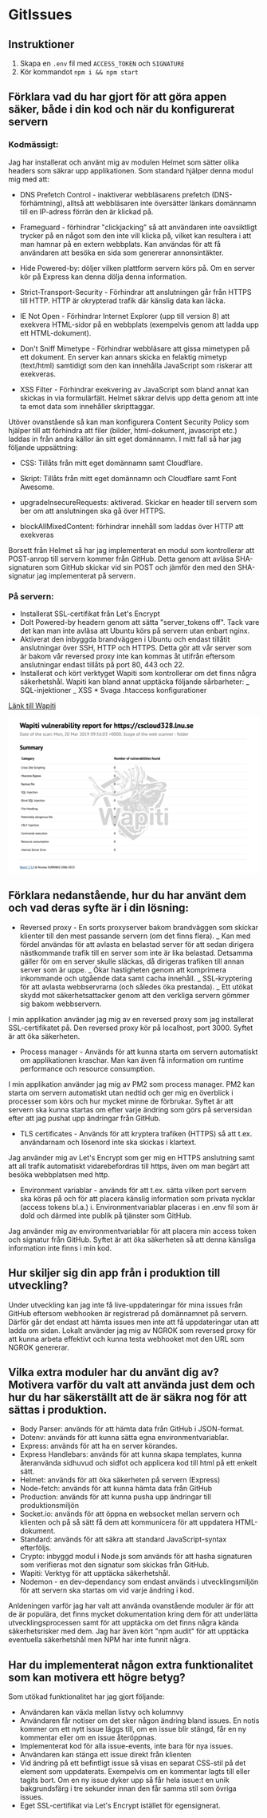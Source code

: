 # GitIssues

## Instruktioner

1. Skapa en `.env` fil med `ACCESS_TOKEN` och `SIGNATURE`
2. Kör kommandot `npm i && npm start`

## Förklara vad du har gjort för att göra appen säker, både i din kod och när du konfigurerat servern

### Kodmässigt:

Jag har installerat och använt mig av modulen Helmet som sätter olika headers som säkrar upp applikationen. Som standard hjälper denna modul mig med att:

- DNS Prefetch Control - inaktiverar webbläsarens prefetch (DNS-förhämtning), alltså att webbläsaren inte översätter länkars domännamn till en IP-adress förrän den är klickad på.

- Frameguard - förhindrar "clickjacking" så att användaren inte oavsiktligt trycker på en något som den inte vill klicka på, vilket kan resultera i att man hamnar på en extern webbplats. Kan användas för att få användaren att besöka en sida som genererar annonsintäkter.

- Hide Powered-by: döljer vilken plattform servern körs på. Om en server kör på Express kan denna dölja denna information.

- Strict-Transport-Security - Förhindrar att anslutningen går från HTTPS till HTTP. HTTP är okrypterad trafik där känslig data kan läcka.

- IE Not Open - Förhindrar Internet Explorer (upp till version 8) att exekvera HTML-sidor på en webbplats (exempelvis genom att ladda upp ett HTML-dokument).

- Don't Sniff Mimetype - Förhindrar webbläsare att gissa mimetypen på ett dokument. En server kan annars skicka en felaktig mimetyp (text/html) samtidigt som den kan innehålla JavaScript som riskerar att exekveras.

- XSS Filter - Förhindrar exekvering av JavaScript som bland annat kan skickas in via formulärfält. Helmet säkrar delvis upp detta genom att inte ta emot data som innehåller skripttaggar.

Utöver ovanstående så kan man konfigurera Content Security Policy som hjälper till att förhindra att filer (bilder, html-dokument, javascript etc.) laddas in från andra källor än sitt eget domännamn. I mitt fall så har jag följande uppsättning:

- CSS: Tillåts från mitt eget domännamn samt Cloudflare.

- Skript: Tillåts från mitt eget domännamn och Cloudflare samt Font Awesome.

- upgradeInsecureRequests: aktiverad. Skickar en header till servern som ber om att anslutningen ska gå över HTTPS.

- blockAllMixedContent: förhindrar innehåll som laddas över HTTP att exekveras

Borsett från Helmet så har jag implementerat en modul som kontrollerar att POST-anrop till servern kommer från GitHub. Detta genom att avläsa SHA-signaturen som GitHub skickar vid sin POST och jämför den med den SHA-signatur jag implementerat på servern.

### På servern:

- Installerat SSL-certifikat från Let's Encrypt
- Dolt Powered-by headern genom att sätta "server_tokens off". Tack vare det kan man inte avläsa att Ubuntu körs på servern utan enbart nginx.
- Aktiverat den inbyggda brandväggen i Ubuntu och endast tillåtit anslutningar över SSH, HTTP och HTTPS. Detta gör att vår server som är bakom vår reversed proxy inte kan kommas åt utifrån eftersom anslutningar endast tillåts på port 80, 443 och 22.
- Installerat och kört verktyget Wapiti som kontrollerar om det finns några säkerhetshål. Wapiti kan bland annat upptäcka följande sårbarheter:
  _ SQL-injektioner
  _ XSS \* Svaga .htaccess konfigurationer

[Länk till Wapiti](http://wapiti.sourceforge.net/)

![Security report](./security-report.png)

## Förklara nedanstående, hur du har använt dem och vad deras syfte är i din lösning:

- Reversed proxy - En sorts proxyserver bakom brandväggen som skickar klienter till den mest passande servern (om det finns flera).
  _ Kan med fördel användas för att avlasta en belastad server för att sedan dirigera nästkommande trafik till en server som inte är lika belastad. Detsamma gäller för om en server skulle släckas, då dirigeras trafiken till annan server som är uppe.
  _ Ökar hastigheten genom att komprimera inkommande och utgående data samt cacha innehåll.
  _ SSL-kryptering för att avlasta webbservrarna (och således öka prestanda).
  _ Ett utökat skydd mot säkerhetsattacker genom att den verkliga servern gömmer sig bakom webbservern.

I min applikation använder jag mig av en reversed proxy som jag installerat SSL-certifikatet på. Den reversed proxy kör på localhost, port 3000. Syftet är att öka säkerheten.

- Process manager - Används för att kunna starta om servern automatiskt om applikationen kraschar. Man kan även få information om runtime performance och resource consumption.

I min applikation använder jag mig av PM2 som process manager. PM2 kan starta om servern automatiskt utan nedtid och ger mig en överblick i processer som körs och hur mycket minne de förbrukar. Syftet är att servern ska kunna startas om efter varje ändring som görs på serversidan efter att jag pushat upp ändringar från GitHub.

- TLS certificates - Används för att kryptera trafiken (HTTPS) så att t.ex. användarnam och lösenord inte ska skickas i klartext.

Jag använder mig av Let's Encrypt som ger mig en HTTPS anslutning samt att all trafik automatiskt vidarebefordras till https, även om man begärt att besöka webbplatsen med http.

- Environment variablar - används för att t.ex. sätta vilken port servern ska köras på och för att placera känslig information som privata nycklar (access tokens bl.a.) i. Environmentvariablar placeras i en .env fil som är dold och därmed inte publik på tjänster som GitHub.

Jag använder mig av environmentvariablar för att placera min access token och signatur från GitHub. Syftet är att öka säkerheten så att denna känsliga information inte finns i min kod.

## Hur skiljer sig din app från i produktion till utveckling?

Under utveckling kan jag inte få live-uppdateringar för mina issues från GitHub eftersom webhooken är registrerad på domännamnet på servern. Därför går det endast att hämta issues men inte att få uppdateringar utan att ladda om sidan. Lokalt använder jag mig av NGROK som reversed proxy för att kunna arbeta effektivt och kunna testa webhooket mot den URL som NGROK genererar.

## Vilka extra moduler har du använt dig av? Motivera varför du valt att använda just dem och hur du har säkerställt att de är säkra nog för att sättas i produktion.

- Body Parser: används för att hämta data från GitHub i JSON-format.
- Dotenv: används för att kunna sätta egna environmentvariablar.
- Express: används för att ha en server körandes.
- Express Handlebars: används för att kunna skapa templates, kunna återanvända sidhuvud och sidfot och applicera kod till html på ett enkelt sätt.
- Helmet: används för att öka säkerheten på servern (Express)
- Node-fetch: används för att kunna hämta data från GitHub
- Production: används för att kunna pusha upp ändringar till produktionsmiljön
- Socket.io: används för att öppna en websocket mellan servern och klienten och på så sätt få dem att kommunicera för att uppdatera HTML-dokument.
- Standard: används för att säkra att standard JavaScript-syntax efterföljs.
- Crypto: inbyggd modul i Node.js som används för att hasha signaturen som verifieras mot den signatur som skickas från GitHub.
- Wapiti: Verktyg för att upptäcka säkerhetshål.
- Nodemon - en dev-dependancy som endast används i utvecklingsmiljön för att servern ska startas om vid varje ändring i kod.

Anldeningen varför jag har valt att använda ovanstående moduler är för att de är populära, det finns mycket dokumentation kring dem för att underlätta utvecklingsprocessen samt för att upptäcka om det finns några kända säkerhetsrisker med dem. Jag har även kört "npm audit" för att upptäcka eventuella säkerhetshål men NPM har inte funnit några.

## Har du implementerat någon extra funktionalitet som kan motivera ett högre betyg?

Som utökad funktionalitet har jag gjort följande:

- Användaren kan växla mellan listvy och kolumnvy
- Användaren får notiser om det sker någon ändring bland issues. En notis kommer om ett nytt issue läggs till, om en issue blir stängd, får en ny kommentar eller om en issue återöppnas.
- Implementerat kod för alla issue-events, inte bara för nya issues.
- Användaren kan stänga ett issue direkt från klienten
- Vid ändring på ett befintligt issue så visas en separat CSS-stil på det element som uppdaterats. Exempelvis om en kommentar lagts till eller tagits bort. Om en ny issue dyker upp så får hela issue:t en unik bakgrundsfärg i tre sekunder innan den får samma stil som övriga issues.
- Eget SSL-certifikat via Let's Encrypt istället för egensignerat.
